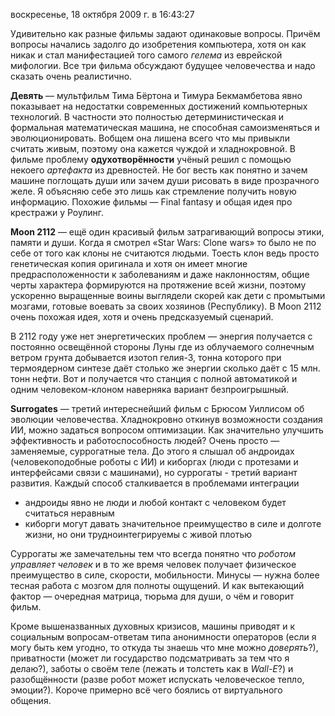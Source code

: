 воскресенье, 18 октября 2009 г. в 16:43:27

Удивительно как разные фильмы задают одинаковые вопросы. Причём вопросы начались задолго до изобретения компьютера, хотя он как никак и стал манифестацией того самого _гелема_ из еврейской мифологии. Все три фильма обсуждают будущее человечества и надо сказать очень реалистично.

**Девять** — мультфильм Тима Бёртона и Тимура Бекмамбетова явно показывает на недостатки современных достижений компьютерных технологий. В частности это полностью детерминистическая и формальная математическая машина, не способная самоизменяться и эволюционировать. Вобщем она лишена всего что мы привыкли считать живым, поэтому она кажется чуждой и хладнокровной. В фильме проблему **одухотворённости** учёный решил с помощью некоего _артефакта_ из древностей. Не бог весть как понятно и зачем машине поглощать души или зачем души рисовать в виде прозрачного желе. Я объясняю себе это лишь как стремление получить новую информацию. Похожие фильмы — Final fantasy и общая идея про крестражи у Роулинг.

**Moon 2112** — ещё один красивый фильм затрагивающий вопросы этики, памяти и души. Когда я смотрел «Star Wars: Clone wars» то было не по себе от того как клоны не считаются людьми. Тоесть клон ведь просто генетическая копия оригинала и хотя он имеет многие предрасположенности к заболеваниям и даже наклонностям, общие черты характера формируются на протяжение всей жизни, поэтому ускоренно выращенные воины выглядели скорей как дети с промытыми мозгами, готовые воевать за своих хозяинов (Республику). В Moon 2112 очень похожая идея, хотя и очень предсказуемый сценарий.

В 2112 году уже нет энергетических проблем — энергия получается с постоянно освещённой стороны Луны где из облучаемого солнечным ветром грунта добывается изотоп гелия-3, тонна которого при термоядерном синтезе даёт столько же энергии сколько даёт с 15 млн. тонн нефти. Вот и получается что станция с полной автоматикой и одним человеком-клоном наверняка вариант безпроигрышный.

**Surrogates** — третий интереснейший фильм с Брюсом Уиллисом об эволюции человечества. Хладнокровно откинув возможности создания ИИ, можно задаться вопросом оптимизации. Как значительно улучшить эффективность и работоспособность людей? Очень просто — заменяемые, суррогатные тела. До этого я слышал об андроидах (человекоподобные роботы с ИИ) и киборгах (люди с протезами и интерфейсами связи с машинами), но суррогаты - третий вариант развития. Каждый способ сталкивается в проблемами интеграции

- андроиды явно не люди и любой контакт с человеком будет считаться неравным
- киборги могут давать значительное преимущество в силе и долготе жизни, но они трудноинтегрируемы с живой плотью

Суррогаты же замечательны тем что всегда понятно что _роботом управляет человек_ и в то же время человек получает физическое преимущество в силе, скорости, мобильности. Минусы — нужна более тесная работа с мозгом для полноты ощущений. И как вытекающий фактор — очередная матрица, тюрьма для души, о чём и говорит фильм.

Кроме вышеназванных духовных кризисов, машины приводят и к социальным вопросам-ответам типа анонимности операторов (если я могу быть кем угодно, то откуда ты знаешь что мне можно _доверять_?), приватности (может ли государство подсматривать за тем что я делаю?), заботы о своём теле (лежать и толстеть как в _Wall-E_?) и разобщённости (разве робот может испускать человеческое тепло, эмоции?). Короче примерно всё чего боялись от виртуального общения.